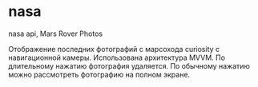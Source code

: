 # nasa
nasa api, Mars Rover Photos

Отображение последних фотографий с марсохода curiosity с навигационной камеры.
Использована архитектура MVVM.
По длительному нажатию фотография удаляется.
По обычному нажатию можно рассмотреть фотографию на полном экране.
